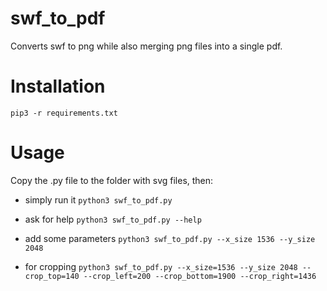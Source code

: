 # swf_to_pdf

Converts swf to png while also merging png files into a single pdf.

# Installation
`pip3 -r requirements.txt`

# Usage
Copy the .py file to the folder with svg files, then:

* simply run it
`python3 swf_to_pdf.py`

* ask for help
`python3 swf_to_pdf.py --help`

* add some parameters
`python3 swf_to_pdf.py --x_size 1536 --y_size 2048`

* for cropping
`python3 swf_to_pdf.py --x_size=1536 --y_size 2048 --crop_top=140 --crop_left=200 --crop_bottom=1900 --crop_right=1436`
